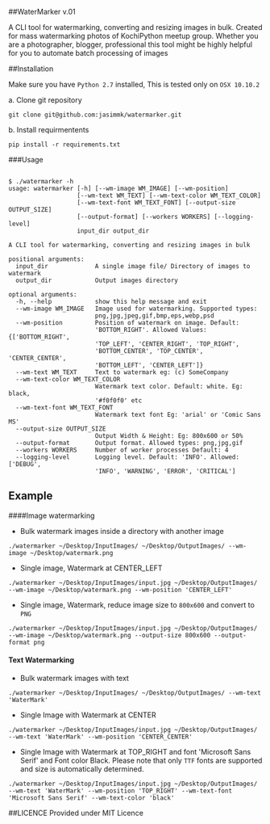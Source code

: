 ##WaterMarker v.01

A CLI tool for watermarking, converting and resizing images in bulk.  Created for mass watermarking  photos of KochiPython meetup group.  Whether you are a photographer, blogger, professional  this tool might be highly helpful for you to automate batch processing of images

##Installation

Make sure you have `Python 2.7` installed, This is tested only on `OSX 10.10.2`

a.  Clone git repository

```
git clone git@github.com:jasimmk/watermarker.git
```
b. Install requirmentents

```
pip install -r requirements.txt
```

###Usage


```

$ ./watermarker -h
usage: watermarker [-h] [--wm-image WM_IMAGE] [--wm-position]
                   [--wm-text WM_TEXT] [--wm-text-color WM_TEXT_COLOR]
                   [--wm-text-font WM_TEXT_FONT] [--output-size OUTPUT_SIZE]
                   [--output-format] [--workers WORKERS] [--logging-level]
                   input_dir output_dir

A CLI tool for watermarking, converting and resizing images in bulk

positional arguments:
  input_dir             A single image file/ Directory of images to watermark
  output_dir            Output images directory

optional arguments:
  -h, --help            show this help message and exit
  --wm-image WM_IMAGE   Image used for watermarking. Supported types:
                        png,jpg,jpeg,gif,bmp,eps,webp,psd
  --wm-position         Position of watermark on image. Default:
                        'BOTTOM_RIGHT'. Allowed Values: {['BOTTOM_RIGHT',
                        'TOP_LEFT', 'CENTER_RIGHT', 'TOP_RIGHT',
                        'BOTTOM_CENTER', 'TOP_CENTER', 'CENTER_CENTER',
                        'BOTTOM_LEFT', 'CENTER_LEFT']}
  --wm-text WM_TEXT     Text to watermark eg: (c) SomeCompany
  --wm-text-color WM_TEXT_COLOR
                        Watermark text color. Default: white. Eg: black,
                        '#f0f0f0' etc
  --wm-text-font WM_TEXT_FONT
                        Watermark text font Eg: 'arial' or 'Comic Sans MS'
  --output-size OUTPUT_SIZE
                        Output Width & Height: Eg: 800x600 or 50%
  --output-format       Output format. Allowed types: png,jpg,gif
  --workers WORKERS     Number of worker processes Default: 4
  --logging-level       Logging level. Default: 'INFO'. Allowed: ['DEBUG',
                        'INFO', 'WARNING', 'ERROR', 'CRITICAL']
```

## Example

####Image watermarking
- Bulk watermark images inside a directory with another image

```
./watermarker ~/Desktop/InputImages/ ~/Desktop/OutputImages/ --wm-image ~/Desktop/watermark.png
```

- Single image, Watermark at CENTER_LEFT

```
./watermarker ~/Desktop/InputImages/input.jpg ~/Desktop/OutputImages/ --wm-image ~/Desktop/watermark.png --wm-position 'CENTER_LEFT'
```

- Single image, Watermark, reduce image size to `800x600` and convert to `PNG`

```
./watermarker ~/Desktop/InputImages/input.jpg ~/Desktop/OutputImages/ --wm-image ~/Desktop/watermark.png --output-size 800x600 --output-format png
```

#### Text Watermarking
- Bulk watermark images with text

```
./watermarker ~/Desktop/InputImages/ ~/Desktop/OutputImages/ --wm-text 'WaterMark'
```

- Single Image with Watermark at CENTER

```
./watermarker ~/Desktop/InputImages/input.jpg ~/Desktop/OutputImages/ --wm-text 'WaterMark' --wm-position 'CENTER_CENTER'
```

- Single Image with Watermark at TOP_RIGHT and font  'Microsoft Sans Serif' and Font color Black. Please note that only  `TTF` fonts are supported and size is automatically determined.

```
./watermarker ~/Desktop/InputImages/input.jpg ~/Desktop/OutputImages/ --wm-text 'WaterMark' --wm-position 'TOP_RIGHT' --wm-text-font 'Microsoft Sans Serif' --wm-text-color 'black'
```


##LICENCE
Provided under MIT Licence

